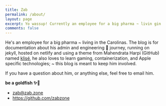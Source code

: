 ```yaml
---
title: Zab
permalink: /about/
layout: page
excerpt: Yo wassup! Currently an employee for a big pharma ~ livin gin the Carolinas, US. The blog is documentation for my admin and engineering 🎒 journey.
comments: false
---
```


He's an employee for a big pharma ~ living in the Carolinas. The blog is for documentation about his admin and engineering 🎒 journey, running on jekyll, hosted on netlify and using a theme from Mahendrata Harpi (GitHub) named <a href="https://github.com/piharpi/jekyll-klise" target="_blank" rel="noopener">klisé</a>, he also loves to learn gaming, containerization, and Apple specific technologies; ~ this blog is meant to keep him involved.

If you have a question about him, or anything else, feel free to email him.

**be a goldfish ✨🎏**

- [zab@zab.zone](mailto:zab@zab.zone)
- <a href="https://github.com/zabzone" target="_blank">https://github.com/zabzone</a>
